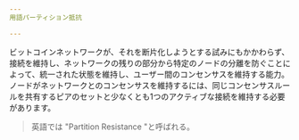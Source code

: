 ```yaml
---
用語パーティション抵抗

---
```

ビットコインネットワークが、それを断片化しようとする試みにもかかわらず、接続を維持し、ネットワークの残りの部分から特定のノードの分離を防ぐことによって、統一された状態を維持し、ユーザー間のコンセンサスを維持する能力。ノードがネットワークとのコンセンサスを維持するには、同じコンセンサスルールを共有するピアのセットと少なくとも1つのアクティブな接続を維持する必要があります。

> 英語では "Partition Resistance "と呼ばれる。